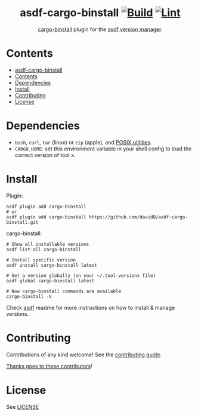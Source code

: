 <div align="center">

# asdf-cargo-binstall [![Build](https://github.com/davidB/asdf-cargo-binstall/actions/workflows/build.yml/badge.svg)](https://github.com/davidB/asdf-cargo-binstall/actions/workflows/build.yml) [![Lint](https://github.com/davidB/asdf-cargo-binstall/actions/workflows/lint.yml/badge.svg)](https://github.com/davidB/asdf-cargo-binstall/actions/workflows/lint.yml)

[cargo-binstall](https://github.com/cargo-bins/cargo-binstall) plugin for the [asdf version manager](https://asdf-vm.com).

</div>

# Contents

- [asdf-cargo-binstall  ](#asdf-cargo-binstall--)
- [Contents](#contents)
- [Dependencies](#dependencies)
- [Install](#install)
- [Contributing](#contributing)
- [License](#license)

# Dependencies

- `bash`, `curl`, `tar` (linux) or `zip` (apple), and [POSIX utilities](https://pubs.opengroup.org/onlinepubs/9699919799/idx/utilities.html).
- `CARGO_HOME`: set this environment variable in your shell config to load the correct version of tool x.

# Install

Plugin:

```shell
asdf plugin add cargo-binstall
# or
asdf plugin add cargo-binstall https://github.com/davidB/asdf-cargo-binstall.git
```

cargo-binstall:

```shell
# Show all installable versions
asdf list-all cargo-binstall

# Install specific version
asdf install cargo-binstall latest

# Set a version globally (on your ~/.tool-versions file)
asdf global cargo-binstall latest

# Now cargo-binstall commands are available
cargo-binstall -V
```

Check [asdf](https://github.com/asdf-vm/asdf) readme for more instructions on how to
install & manage versions.

# Contributing

Contributions of any kind welcome! See the [contributing guide](contributing.md).

[Thanks goes to these contributors](https://github.com/davidB/asdf-cargo-binstall/graphs/contributors)!

# License

See [LICENSE](LICENSE)
